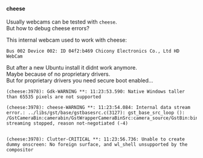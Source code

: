 #### cheese

Usually webcams can be tested with `cheese`.\
But how to debug cheese errors?

This internal webcam used to work with cheese:
```
Bus 002 Device 002: ID 04f2:b469 Chicony Electronics Co., Ltd HD WebCam
```
But after a new Ubuntu install it didnt work anymore.\
Maybe because of no proprietary drivers.\
But for proprietary drivers you need secure boot enabled...

```
(cheese:3978): Gdk-WARNING **: 11:23:53.590: Native Windows taller than 65535 pixels are not supported

(cheese:3978): cheese-WARNING **: 11:23:54.084: Internal data stream error.: ../libs/gst/base/gstbasesrc.c(3127): gst_base_src_loop (): /GstCameraBin:camerabin/GstWrapperCameraBinSrc:camera_source/GstBin:bin18/GstPipeWireSrc:pipewiresrc1:
streaming stopped, reason not-negotiated (-4)


(cheese:3978): Clutter-CRITICAL **: 11:23:56.736: Unable to create dummy onscreen: No foreign surface, and wl_shell unsupported by the compositor
```
